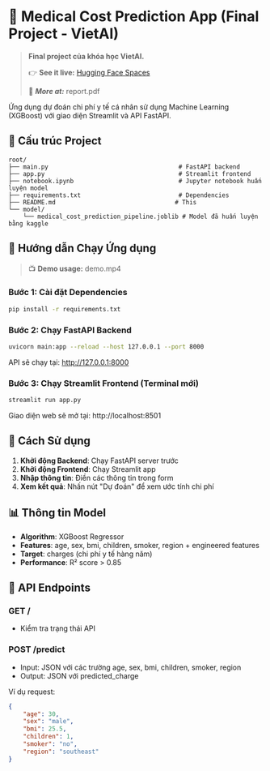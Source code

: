 # 🏥 Medical Cost Prediction App (Final Project - VietAI)

> **Final project của khóa học VietAI.**
> 
> 👉 **See it live:** [Hugging Face Spaces](https://huggingface.co/spaces/nguyentl2203/xgbmodelVietAI)
> 
> 📄 ***More at:*** report.pdf


Ứng dụng dự đoán chi phí y tế cá nhân sử dụng Machine Learning (XGBoost) với giao diện Streamlit và API FastAPI.

## 📁 Cấu trúc Project

```
root/
├── main.py                                    # FastAPI backend
├── app.py                                     # Streamlit frontend
├── notebook.ipynb                             # Jupyter notebook huấn luyện model
├── requirements.txt                           # Dependencies
├── README.md                                 # This
└── model/
    └── medical_cost_prediction_pipeline.joblib # Model đã huấn luyện bằng kaggle
```

## 🚀 Hướng dẫn Chạy Ứng dụng

> 📺 **Demo usage:** demo.mp4

### Bước 1: Cài đặt Dependencies

```bash
pip install -r requirements.txt
```

### Bước 2: Chạy FastAPI Backend

```bash
uvicorn main:app --reload --host 127.0.0.1 --port 8000
```

API sẽ chạy tại: http://127.0.0.1:8000

### Bước 3: Chạy Streamlit Frontend (Terminal mới)

```bash
streamlit run app.py
```

Giao diện web sẽ mở tại: http://localhost:8501

## 🎯 Cách Sử dụng

1. **Khởi động Backend**: Chạy FastAPI server trước
2. **Khởi động Frontend**: Chạy Streamlit app
3. **Nhập thông tin**: Điền các thông tin trong form
4. **Xem kết quả**: Nhấn nút "Dự đoán" để xem ước tính chi phí

## 📊 Thông tin Model

- **Algorithm**: XGBoost Regressor
- **Features**: age, sex, bmi, children, smoker, region + engineered features
- **Target**: charges (chi phí y tế hàng năm)
- **Performance**: R² score > 0.85

## 🔧 API Endpoints

### GET /
- Kiểm tra trạng thái API

### POST /predict
- Input: JSON với các trường age, sex, bmi, children, smoker, region
- Output: JSON với predicted_charge

Ví dụ request:
```json
{
    "age": 30,
    "sex": "male", 
    "bmi": 25.5,
    "children": 1,
    "smoker": "no",
    "region": "southeast"
}
```


